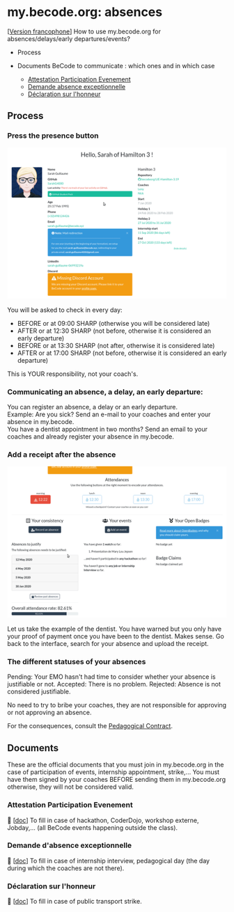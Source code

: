 # my.becode.org: absences

[[Version francophone](procedure-mybecode.md)]
How to use my.becode.org for absences/delays/early departures/events?

- Process

- Documents BeCode to communicate : which ones and in which case
    - [Attestation Participation Evenement](#attestation-participation-evenement)
    - [Demande absence exceptionnelle](#demande-dabsence-exceptionnelle)
    - [Déclaration sur l'honneur](#déclaration-sur-lhonneur)


## Process

### Press the presence button
![pointer](img/mybecode-checkin.gif)

You will be asked to check in every day:
- BEFORE or at 09:00 SHARP (otherwise you will be considered late)
- AFTER or at 12:30 SHARP (not before, otherwise it is considered an early departure)
- BEFORE or at 13:30 SHARP (not after, otherwise it is considered late)
- AFTER or at 17:00 SHARP (not before, otherwise it is considered an early departure)

This is YOUR responsibility, not your coach's.

### Communicating an absence, a delay, an early departure:

You can register an absence, a delay or an early departure.    
Example: Are you sick? Send an e-mail to your coaches and enter your absence in my.becode.    
You have a dentist appointment in two months? Send an email to your coaches and already register your absence in my.becode.


### Add a receipt after the absence

![Justify an absence after](img/mybecode-absencejustiflater.gif)

Let us take the example of the dentist. You have warned but you only have your proof of payment once you have been to the dentist. Makes sense. Go back to the interface, search for your absence and upload the receipt.

### The different statuses of your absences

Pending: Your EMO hasn't had time to consider whether your absence is justifiable or not.
Accepted: There is no problem.
Rejected: Absence is not considered justifiable.

No need to try to bribe your coaches, they are not responsible for approving or not approving an absence.

For the consequences, consult the [Pedagogical Contract](educationalcontract.md).

## Documents
These are the official documents that you must join in my.becode.org in the case of participation of events, internship appointment, strike,... You must have them signed by your coaches BEFORE sending them in my.becode.org otherwise, they will not be considered valid.
### Attestation Participation Evenement
📜 [[doc](https://drive.google.com/open?id=1eYnm-aO4o7ABMrj3Ra0kzA1eYd_apoEFoFp28AFKCEo)]
To fill in case of hackathon, CoderDojo, workshop externe, Jobday,... (all BeCode events happening outside the class).
### Demande d'absence exceptionnelle
📜 [[doc](https://drive.google.com/open?id=10f1aYfy1lbytk8Dg8ll3YZOTvPRg0FpGrbn9FnuQHE8)]
To fill in case of internship interview, pedagogical day (the day during which the coaches are not there).
### Déclaration sur l'honneur
📜 [[doc](https://drive.google.com/open?id=0B1mdnkbeKh9FbFVVTTlxRGVlWm5fNDN3U2Y3RXBzYmE1cmhR)]
To fill in case of public transport strike.
